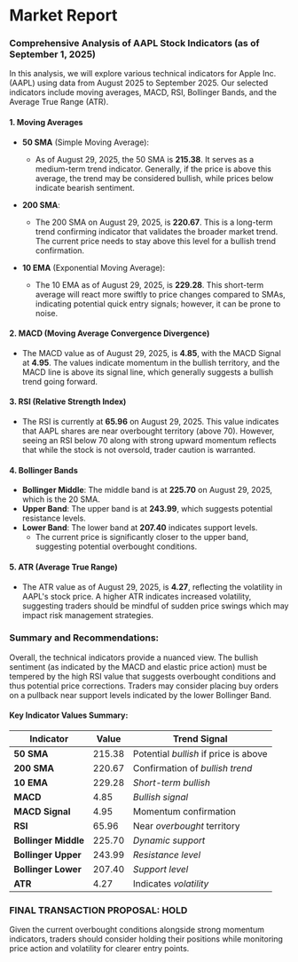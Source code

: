 # Market Report

### Comprehensive Analysis of AAPL Stock Indicators (as of September 1, 2025)

In this analysis, we will explore various technical indicators for Apple Inc. (AAPL) using data from August 2025 to September 2025. Our selected indicators include moving averages, MACD, RSI, Bollinger Bands, and the Average True Range (ATR). 

#### 1. Moving Averages
- **50 SMA** (Simple Moving Average): 
  - As of August 29, 2025, the 50 SMA is **215.38**. It serves as a medium-term trend indicator. Generally, if the price is above this average, the trend may be considered bullish, while prices below indicate bearish sentiment.
  
- **200 SMA**:
  - The 200 SMA on August 29, 2025, is **220.67**. This is a long-term trend confirming indicator that validates the broader market trend. The current price needs to stay above this level for a bullish trend confirmation.

- **10 EMA** (Exponential Moving Average):
  - The 10 EMA as of August 29, 2025, is **229.28**. This short-term average will react more swiftly to price changes compared to SMAs, indicating potential quick entry signals; however, it can be prone to noise.

#### 2. MACD (Moving Average Convergence Divergence)
- The MACD value as of August 29, 2025, is **4.85**, with the MACD Signal at **4.95**. The values indicate momentum in the bullish territory, and the MACD line is above its signal line, which generally suggests a bullish trend going forward.

#### 3. RSI (Relative Strength Index)
- The RSI is currently at **65.96** on August 29, 2025. This value indicates that AAPL shares are near overbought territory (above 70). However, seeing an RSI below 70 along with strong upward momentum reflects that while the stock is not oversold, trader caution is warranted.

#### 4. Bollinger Bands
- **Bollinger Middle**: The middle band is at **225.70** on August 29, 2025, which is the 20 SMA.
- **Upper Band**: The upper band is at **243.99**, which suggests potential resistance levels. 
- **Lower Band**: The lower band at **207.40** indicates support levels.
  - The current price is significantly closer to the upper band, suggesting potential overbought conditions.

#### 5. ATR (Average True Range)
- The ATR value as of August 29, 2025, is **4.27**, reflecting the volatility in AAPL's stock price. A higher ATR indicates increased volatility, suggesting traders should be mindful of sudden price swings which may impact risk management strategies.

### Summary and Recommendations:
Overall, the technical indicators provide a nuanced view. The bullish sentiment (as indicated by the MACD and elastic price action) must be tempered by the high RSI value that suggests overbought conditions and thus potential price corrections. Traders may consider placing buy orders on a pullback near support levels indicated by the lower Bollinger Band. 

#### Key Indicator Values Summary:

| Indicator               | Value              | Trend Signal                            |
|------------------------|-------------------|----------------------------------------|
| **50 SMA**             | 215.38            | Potential *bullish* if price is above |
| **200 SMA**            | 220.67            | Confirmation of *bullish trend*       |
| **10 EMA**             | 229.28            | *Short-term bullish*                   |
| **MACD**               | 4.85              | *Bullish signal*                       |
| **MACD Signal**        | 4.95              | Momentum confirmation                  |
| **RSI**                | 65.96             | Near *overbought* territory            |
| **Bollinger Middle**   | 225.70            | *Dynamic support*                       |
| **Bollinger Upper**    | 243.99            | *Resistance level*                     |
| **Bollinger Lower**    | 207.40            | *Support level*                       |
| **ATR**                | 4.27              | Indicates *volatility*                 |

### FINAL TRANSACTION PROPOSAL: **HOLD**

Given the current overbought conditions alongside strong momentum indicators, traders should consider holding their positions while monitoring price action and volatility for clearer entry points.
